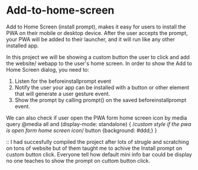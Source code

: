 # Add-to-home-screen
Add to Home Screen (install prompt), makes it easy for users to install the PWA on their mobile or desktop device. After the user accepts the prompt, your PWA will be added to their launcher, and it will run like any other installed app.

In this project we will be showing a custom button the user to click and add the website/ webapp to the user's home screen.
In order to show the Add to Home Screen dialog, you need to:  
1. Listen for the beforeinstallprompt event 
2. Notify the user your app can be installed with a button or other element that will generate a user gesture event. 
3. Show the prompt by calling prompt() on the saved beforeinstallprompt event.

We can also check if user open the PWA form home screen icon by media query
@media all and (display-mode: standalone) {
/*custom style if the pwa is open form home screen icon*/
			button {background: #ddd;}
}


:: I had succesfully compiled the project after lots of strugle and scratching on tons of website but of them taught me to achive the Install prompt on custom button click. Everyone tell how default mini info bar could be display no one teaches to show the prompt on cuttom button click.
